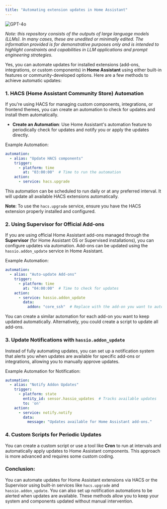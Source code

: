 ```yaml
---
title: "Automating extension updates in Home Assistant"
---
```

![GPT-4o](https://img.shields.io/badge/GPT--4o-3333FF?style=for-the-badge&logo=openai&logoColor=white)



*Note: this repository consists of the outputs of large language models (LLMs). In many cases, these are unedited or minimally edited. The information provided is for demonstrative purposes only and is intended to highlight constraints and capabilities in LLM applications and prompt engineering strategies.*


Yes, you can automate updates for installed extensions (add-ons, integrations, or custom components) in **Home Assistant** using either built-in features or community-developed options. Here are a few methods to achieve automatic updates:

### 1. **HACS (Home Assistant Community Store) Automation**
   If you're using HACS for managing custom components, integrations, or frontend themes, you can create an automation to check for updates and install them automatically.

   - **Create an Automation**: Use Home Assistant's automation feature to periodically check for updates and notify you or apply the updates directly.
   
   Example Automation:
   ```yaml
   automation:
     - alias: "Update HACS components"
       trigger:
         - platform: time
           at: "03:00:00"  # Time to run the automation
       action:
         - service: hacs.upgrade
   ```

   This automation can be scheduled to run daily or at any preferred interval. It will update all available HACS extensions automatically.

   **Note**: To use the `hacs.upgrade` service, ensure you have the HACS extension properly installed and configured.

### 2. **Using Supervisor for Official Add-ons**
   If you are using official Home Assistant add-ons managed through the **Supervisor** (for Home Assistant OS or Supervised installations), you can configure updates via automation. Add-ons can be updated using the `hassio.addon_update` service in Home Assistant.

   Example Automation:
   ```yaml
   automation:
     - alias: "Auto-update Add-ons"
       trigger:
         - platform: time
           at: "04:00:00"  # Time to check for updates
       action:
         - service: hassio.addon_update
           data:
             addon: "core_ssh"  # Replace with the add-on you want to auto-update
   ```

   You can create a similar automation for each add-on you want to keep updated automatically. Alternatively, you could create a script to update all add-ons.

### 3. **Update Notifications with `hassio.addon_update`**
   Instead of fully automating updates, you can set up a notification system that alerts you when updates are available for specific add-ons or integrations, allowing you to manually approve updates.
   
   Example Automation for Notification:
   ```yaml
   automation:
     - alias: "Notify Addon Updates"
       trigger:
         - platform: state
           entity_id: sensor.hassio_updates  # Tracks available updates
           to: 'on'
       action:
         - service: notify.notify
           data:
             message: "Updates available for Home Assistant add-ons."
   ```

### 4. **Custom Scripts for Periodic Updates**
   You can create a custom script or use a tool like **Cron** to run at intervals and automatically apply updates to Home Assistant components. This approach is more advanced and requires some custom coding.

### Conclusion:
You can automate updates for Home Assistant extensions via HACS or the Supervisor using built-in services like `hacs.upgrade` and `hassio.addon_update`. You can also set up notification automations to be alerted when updates are available. These methods allow you to keep your system and components updated without manual intervention.